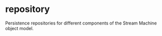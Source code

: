 # repository

Persistence repositories for different components of the Stream Machine object model.
